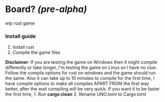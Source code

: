 # **Board?** *(pre-alpha)*
wip rust game
### Install guide
1. Install rust
2. Compile the game files

**Disclaimer**: If you are testing the game on Windows then it might compile differently or take longer, I'm testing the game on Linux so I have no clue. Follow the compile options for rust on windows and the game should run the same. Also it can take up to 10 minutes to compile for the first time, I have compile options to make all compiles APART FROM the first way better, after the wait compiling will be very quick. If you want it to be faster the first time, 1. Run **cargo clean** 2. Rename UNO.toml to Cargo.toml
